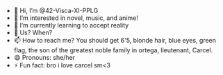 - 👋 Hi, I’m @42-Visca-XI-PPLG
- 👀 I’m interested in novel, music, and anime!
- 🌱 I’m currently learning to accept reality
- 💞️ Us? When?
- 📫 How to reach me? You should get 6'5, blonde hair, blue eyes, green flag, the son of the greatest noble family in ortega, lieutenant, Carcel.
- 😄 Pronouns: she/her
- ⚡ Fun fact: bro i love carcel sm<3

<!---
42-Visca-XI-PPLG/42-Visca-XI-PPLG is a ✨ special ✨ repository because its `README.md` (this file) appears on your GitHub profile.
You can click the Preview link to take a look at your changes.
--->

